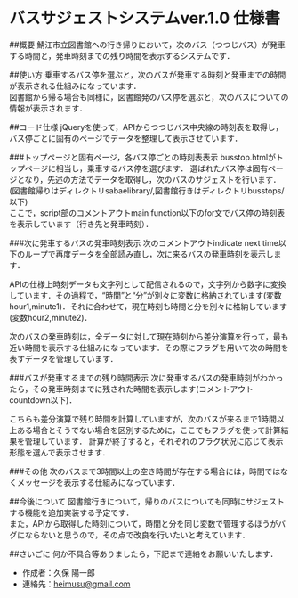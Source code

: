 # バスサジェストシステムver.1.0 仕様書
##概要
鯖江市立図書館への行き帰りにおいて，次のバス（つつじバス）が発車する時間と，発車時刻までの残り時間を表示するシステムです．

##使い方
乗車するバス停を選ぶと，次のバスが発車する時刻と発車までの時間が表示される仕組みになっています．  
図書館から帰る場合も同様に，図書館発のバス停を選ぶと，次のバスについての情報が表示されます．

##コード仕様
jQueryを使って，APIからつつじバス中央線の時刻表を取得し，バス停ごとに固有のページでデータを整理して表示させています．

###トップページと固有ページ，各バス停ごとの時刻表表示
busstop.htmlがトップページに相当し，乗車するバス停を選びます．
選ばれたバス停は固有ページとなり，先述の方法でデータを取得し，次のバスのサジェストを行います．(図書館帰りはディレクトリsabaelibrary/,図書館行きはディレクトリbusstops/以下)  
ここで，script部のコメントアウトmain function以下のfor文でバス停の時刻表を表示しています（行き先と発車時刻）．

###次に発車するバスの発車時刻表示
次のコメントアウトindicate next time以下のループで再度データを全部読み直し，次に来るバスの発車時刻を表示します．

APIの仕様上時刻データも文字列として配信されるので，文字列から数字に変換しています．その過程で，“時間”と“分”が別々に変数に格納されています(変数hour1,minute1)．それに合わせて，現在時刻も時間と分を別々に格納しています(変数hour2,minute2)．

次のバスの発車時刻は，全データに対して現在時刻から差分演算を行って，最も近い時間を表示する仕組みになっています．その際にフラグを用いて次の時間を表すデータを管理しています．

###バスが発車するまでの残り時間表示
次に発車するバスの発車時刻がわかったら，その発車時刻までに残された時間を表示します(コメントアウトcountdown以下)．

こちらも差分演算で残り時間を計算していますが，次のバスが来るまで1時間以上ある場合とそうでない場合を区別するために，ここでもフラグを使って計算結果を管理しています．
計算が終了すると，それぞれのフラグ状況に応じて表示形態を選んで表示させます．

###その他
次のバスまで3時間以上の空き時間が存在する場合には，時間ではなくメッセージを表示する仕組みになっています．

##今後について
図書館行きについて，帰りのバスについても同時にサジェストする機能を追加実装する予定です．  
また，APIから取得した時刻について，時間と分を同じ変数で管理するほうがバグにならないと思うので，その点で改良を行いたいと考えています．

##さいごに
何か不具合等ありましたら，下記まで連絡をお願いいたします．
* 作成者：久保 陽一郎
* 連絡先：heimusu@gmail.com
